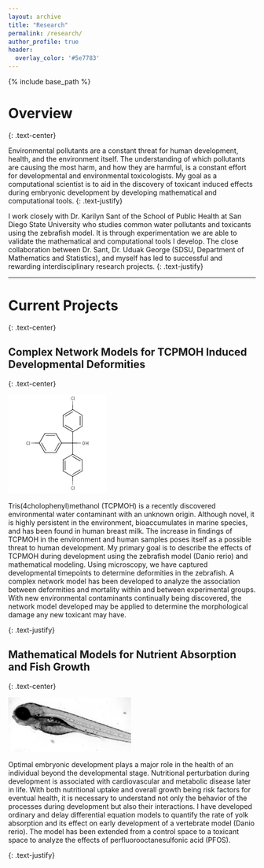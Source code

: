 ```yaml
---
layout: archive
title: "Research"
permalink: /research/
author_profile: true
header:
  overlay_color: '#5e7783'
---
```


{% include base_path %}


# Overview 
{: .text-center}


Environmental pollutants are a constant threat for human development, health, and the environment itself. The understanding of which pollutants are causing the most harm, and how they are harmful, is a constant effort for developmental and environmental toxicologists. My goal as a computational scientist is to aid in the discovery of toxicant induced effects during embryonic development by developing mathematical and computational tools. 
{: .text-justify}

I work closely with Dr. Karilyn Sant of the School of Public Health at San Diego State University who studies common water pollutants and toxicants using the zebrafish model. It is through experimentation we are able to validate the mathematical and computational tools I develop. The close collaboration between Dr. Sant, Dr. Uduak George (SDSU, Department of Mathematics and Statistics), and myself has led to successful and rewarding interdisciplinary research projects.
{: .text-justify}


<hr>

# Current Projects
{: .text-center}

## Complex Network Models for TCPMOH Induced Developmental Deformities
{: .text-center}

<div>
    <div class="align-left">
        <img src="/images/tcpmoh.png" >
    </div>
    <p>
        Tris(4cholophenyl)methanol (TCPMOH) is a recently discovered environmental 
        water contaminant with an unknown origin. Although novel, it is highly 
        persistent in the environment, bioaccumulates in marine species, and has 
        been found in human breast milk. The increase in findings of TCPMOH in 
        the environment and human samples poses itself as a possible threat to 
        human development. My primary goal is to describe the effects of TCPMOH 
        during development using the zebrafish model (Danio rerio) and mathematical 
        modeling. Using microscopy, we have captured developmental timepoints to 
        determine deformities in the zebrafish. A complex network model has been developed 
        to analyze the association between deformities and mortality within and between 
        experimental groups. With new environmental contaminants continually being discovered, 
        the network model developed may be applied to determine the morphological damage 
        any new toxicant may have.
    </p>
</div>
{: .text-justify}


## Mathematical Models for Nutrient Absorption and Fish Growth
{: .text-center}

<div>
    <div class="align-left">
            <img src="/images/zebrafish.png">
    </div>
    <p>
        Optimal embryonic development plays a major role in the health of an 
        individual beyond the developmental stage. Nutritional perturbation 
        during development is associated with cardiovascular and metabolic disease 
        later in life. With both nutritional uptake and overall growth being risk 
        factors for eventual health, it is necessary to understand not only the 
        behavior of the processes during development but also their interactions. 
        I have developed ordinary and delay differential equation models to quantify 
        the rate of yolk absorption and its effect on early development of a 
        vertebrate model (Danio rerio). The model has been extended from a control 
        space to a toxicant space to analyze the effects of perfluorooctanesulfonic 
        acid (PFOS).
    </p>
</div>
{: .text-justify}
